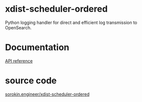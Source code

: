 # xdist-scheduler-ordered

Python logging handler for direct and efficient log transmission to 
OpenSearch. 

# Documentation

[API reference](api-reference/index.md)

# source code

[sorokin.engineer/xdist-scheduler-ordered](https://github.com/andgineer/xdist-scheduler-ordered)
